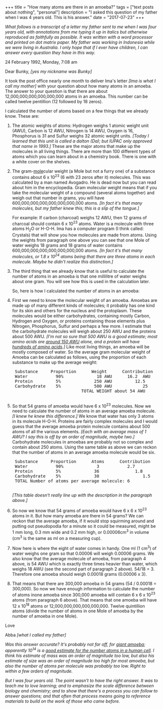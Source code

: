 +++
title = "How many atoms are there in an amoeba?"
tags = ["text posts about nothing", "personal"]
description = "I asked this question of my father when I was 4 years old. This is his answer."
date = "2017-07-23"
+++

_What follows is a transcript of a letter my father sent to me when I was four years old, with annotations from me typing it up in italics but otherwise reproduced as faithfully as possible. It was written with a word processor and printed on dot matrix paper. My father was working in Indonesia while we were living in Australia. I only hope that if I ever have children, I can answer every question they have in this way._

24 February 1992, Monday, 7:08 am

Dear Bunky, _[yes my nickname was Bunky]_

It took the post office nearly one month to deliver Ima's letter _[Ima is what I call my mother]_ with your question about how many atoms in an amoeba. The answer to your question is that there are about 12,000,000,000,000,000,000 atoms in an amoeba. This number can be called twelve pentillion (12 followed by 18 zeros).

I calculated the number of atoms based on a few things that we already know. These are:

1. The atomic weights of atoms: Hydrogen weighs 1 atomic weight unit (AWU), Carbon is 12 AWU, Nitrogen is 14 AWU, Oxygen is 16, Phosphorus is 31 and Sulfur weighs 32 atomic weight units. _[Today I learned that this unit is called a dalton (Da); but IUPAC only approved that name in 1993.]_ These are the major atoms that make up the molecules in all living things. There are more than 100 different types of atoms which you can learn about in a chemistry book. There is one with a white cover on the shelves.

2. The gram-<u>mole</u>cular weight (a Mole but not a furry one) of a substance contains about 6 x 10<sup>23</sup> (6 with 23 zeros after it) molecules. This was calculated by a man named Avogadro. He is dead now but you can read about him in the encyclopedia. Gram molecular weight means that if you take the molecular weight of a compound (several atoms together) and weigh out that number in grams, you will have 600,000,000,000,000,000,000,000 atoms. _[In fact it's that many molecules, but my father knew this; this is a slip of the tongue.]_

    For example: If carbon (charcoal) weighs 12 AWU, then 12 grams of charcoal should contain 6 x 10<sup>23</sup> atoms. Water is a molecule with three atoms  H<sub>2</sub>O or H-O-H. Ima has a computer program (I think called: Crystals) that will show you how molecules are made from atoms. Using the weights from paragraph one above you can see that one Mole of water weighs 18 grams and 18 grams of water contains 600,000,000,000,000,000,000,000 atoms. _[In fact it's that many molecules, or 1.8 x 10<sup>24</sup> atoms being that there are three atoms in each molecule. Maybe he didn't realize this distinction.]_

3. The third thing that we already know that is useful to calculate the number of atoms in an amoeba is that one millilitre of water weighs about one gram. You will see how this is used in the calculation later.

    So, here is how I calculated the number of atoms in an amoeba:

4. First we need to know the molecular weight of an amoeba. Amoebas are made up of many different kinds of molecules; it probably has one kind for its skin and others for the nucleus and the protoplasm.  These molecules would be either carbohydrates, containing mostly Carbon, Hydrogen and Oxygen, or proteins containing those elements plus Nitrogen, Phosphorus, Sulfur and perhaps a few more. I estimate that the carbohydrate molecules will weigh about 250 AWU and the proteins about 500 AWU. <i>[I'm not so sure that 500 AWU is a good estimate; most amino acids are [around 150 AWU](http://www.matrixscience.com/help/aa_help.html) alone, and a protein will have [hundreds of amino acids](http://book.bionumbers.org/how-big-is-the-average-protein/).]</i> Like most living things, an amoeba will be mostly composed of water. So the average gram molecular weight of Amoeba can be calculated as follows, using the proportion of each substance to make up the average weight:

    <pre>
    Substance     Proportion      Weight      Contribution
    Water           90%             18 AWU      16.2  AWU
    Protein         5%             250 AWU         12.5
    Carbohydrate    5%             500 AWU            25
                              TOTAL WEIGHT about 54 AWU
    </pre>

5. So that 54 grams of amoeba would have 6 x 10<sup>23</sup> molecules. Now we need to calculate the number of atoms in an average amoeba molecule. _[I knew he knew this difference.]_ We know that water has only 3 atoms in its molecule H-O-H.  Proteins are fairly complex molecules and I would guess that the average amoeba protein molecule contains about 500 atoms of all the various elements. _[Each with an average mass of 1 AWU? I say this is off by an order of magnitude, maybe two.]_ Carbohydrate molecules in amoebas are probably not so complex and contain about 250 atoms. Using the same table as above we can reckon that the number of atoms in an average amoeba molecule would be six.

    <pre>
    Substance     Proportion      Atoms      Contribution
    Water           90%             3           2.7
    Protein         5%             36              1.8
    Carbohydrate    5%             30                 1.5
    TOTAL Number of atoms per average molecule: 6
    </pre>

    _[This table doesn't really line up with the description in the paragraph above.]_

6. So now we know that 54 grams of amoeba would have 6 x 6 x 10<sup>23</sup> atoms in it. But how many amoeba are there in 54 grams? We can reckon that the average amoeba, if it would stop squirming around and putting out pseudopodia for a minute so it could be measured, might be 1 mm long, 0.3 mm wide and 0.2 mm high, or 0.00006cm<sup>3</sup> in volume (cm<sup>3</sup> is the same as ml on a measuring cup).

7. Now here is where the eight of water comes in handy. One ml (1 cm<sup>3</sup>) of water weighs one gram so that 0.00006 will weigh 0.00006 grams. We also know that the average molecule of amoeba, from paragraph 4 above, is 54 AWU which is exactly three times heavier than water, which weighs 18 AWU (see the second part of paragraph 2 above). 54/18 = 3. Therefore one amoeba should weigh 0.00018 grams (0.00006 x 3).

8. That means that there are 300,000 amoeba in 54 grams (54 / 0.00018 = 300,000). So now we have enough information to calculate the number of atoms inone amoeba since 300,000 amoeba will contain 6 x 6 x 10<sup>23</sup> atoms (from paragraph 6 above). That means that one amoeba will have 12 x 10<sup>18</sup> atoms or 12,000,000,000,000,000,000. Twelve quintillion atoms (divide the number of atoms in one Mole of amoeba by the number of amoeba in one Mole).

Love

Abba _[what I called my father]_

_Was this answer accurate? It's probably not far off, for [giant amoeba](https://en.wikipedia.org/wiki/Pelomyxa); apparently 10<sup>14</sup> is a [good estimate for the number atoms in a human cell](https://www.thoughtco.com/how-many-atoms-in-human-cell-603882). I think his estimate of mass was an order of magnitude too low, but also his estimate of size was an order of magnitude too high for most amoeba, but also the number of atoms per molecule was probably too low. Right to within a few orders of magnitude._

_But I was four years old. The point wasn't to have the right answer. It was to teach me to love learning; and to emphasize the scale difference between biology and chemistry; and to show that there's a process you can follow to answer questions; and that often that process means going to reference materials to build on the work of those who came before._
